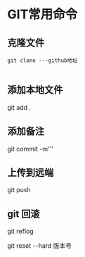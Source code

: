 # GIT常用命令

## 克隆文件

```git
git clone ---github地址


```

## 添加本地文件

git add .

## 添加备注

git commit -m'''

## 上传到远端

git push

## git 回滚

git reflog

git reset --hard 版本号